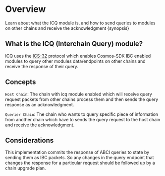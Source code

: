 <!--
order: 1
-->

# Overview

Learn about what the ICQ module is, and how to send queries to modules on other chains and receive the acknowledgment {synopsis}


## What is the ICQ (Interchain Query) module?

ICQ uses the [ICS-32](https://github.com/strangelove-ventures/ibc/tree/icq_implementation/spec/app/ics-32-interchain-queries) protocol which enables Cosmos-SDK IBC enabled modules to query other modules data/endpoints on other chains and receive the response of their query.

## Concepts 

`Host Chain`: The chain with icq module enabled which will receive query request packets from other chains process them and then sends the query response as an acknowledgment.

`Querier Chain`: The chain who wants to query specific piece of information from another chain which have to sends the query request to the host chain and receive the acknowledgment. 
	
## Considerations

This implementation commits the response of ABCI queries to state by sending them as IBC packets. So any changes in the query endpoint that changes the response for a particular request should be followed up by a chain upgrade plan.
